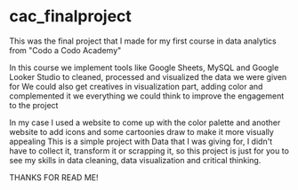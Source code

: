 # cac_finalproject
This was the final project that I made for my first course in data analytics from "Codo a Codo Academy"

In this course we implement tools like Google Sheets, MySQL and Google Looker Studio to cleaned, processed and visualized the data we were given for
We could also get creatives in visualization part, adding color and complemented it we everything we could think to improve the engagement to the project

In my case I used a website to come up with the color palette and another website to add icons and some cartoonies draw to make it more visually appealing
This is a simple project with Data that I was giving for, I didn't have to collect it, transform it or scrapping it, so this project is just for you to see my skills in data cleaning, data visualization and critical thinking.

THANKS FOR READ ME!

